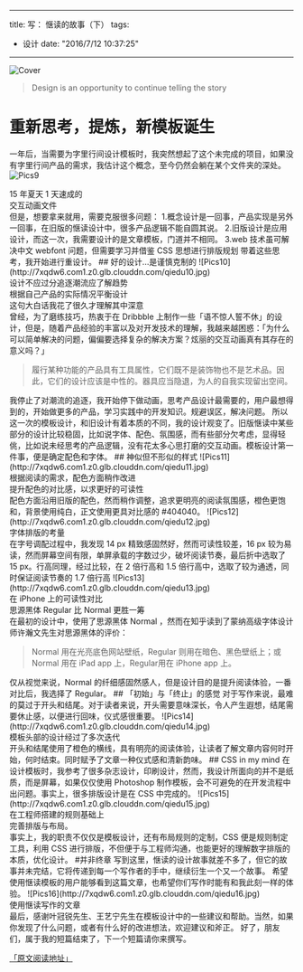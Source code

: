 
---
title: 写： 惬读的故事（下）
tags:
- 设计
date: "2016/7/12 10:37:25"
---

![Cover](http://7xqdw6.com1.z0.glb.clouddn.com/qieduCover.png)

> Design is an opportunity to continue telling the story
<!-- more -->

# 重新思考，提炼，新模板诞生
一年后，当需要为字里行间设计模板时，我突然想起了这个未完成的项目，如果没有字里行间产品的需求，我估计这个概念，至今仍然会躺在某个文件夹的深处。
![Pics9](http://7xqdw6.com1.z0.glb.clouddn.com/qiedu9.jpg)
<figcaption>15 年夏天 1 天速成的<br>交互动画文件</figcaption>
但是，想要拿来就用，需要克服很多问题：
1.概念设计是一回事，产品实现是另外一回事，在旧版的惬读设计中，很多产品逻辑不能自圆其说。
2.旧版设计是应用设计，而这一次，我需要设计的是文章模板，门道并不相同。
3.web 技术虽可解决中文 webfont 问题，但需要学习并借鉴 CSS 思想进行排版规划
带着这些思考，我开始进行重设计。
## 好的设计...是谨慎克制的
![Pics10](http://7xqdw6.com1.z0.glb.clouddn.com/qiedu10.jpg)
<figcaption>设计不应过分追逐潮流应了解趋势<br>根据自己产品的实际情况平衡设计<br>这句大白话我花了很久才理解其中深意</figcaption>
曾经，为了磨练技巧，热衷于在 Dribbble 上制作一些「语不惊人誓不休」的设计，但是，随着产品经验的丰富以及对开发技术的理解，我越来越困惑：「为什么可以简单解决的问题，偏偏要选择复杂的解决方案？炫丽的交互动画真有其存在的意义吗？」
<blockquote>履行某种功能的产品具有工具属性，它们既不是装饰物也不是艺术品。因此，它们的设计应该是中性的。器具应当隐退，为人的自我实现留出空间。</blockquote>
我停止了对潮流的追逐，我开始停下做动画，思考产品设计最需要的，用户最想得到的，开始做更多的产品，学习实践中的开发知识。规避误区，解决问题。
所以这一次的模板设计，和旧设计有着本质的不同，我的设计观变了。旧版惬读中某些部分的设计比较稳固，比如说字体、配色、氛围感，而有些部分欠考虑，显得轻佻，比如说未经思考的产品逻辑，没有花太多心思打磨的交互动画。模板设计第一件事，便是确定配色和字体。
## 神似但不形似的样式
![Pics11](http://7xqdw6.com1.z0.glb.clouddn.com/qiedu11.jpg)
<figcaption>根据阅读的需求，配色方面稍作改进<br>提升配色的对比感，以求更好的可读性</figcaption>
配色方面沿用旧版的配色，然而稍作调整，追求更明亮的阅读氛围感，橙色更饱和，背景使用纯白，正文使用更具对比感的 #404040。
![Pics12](http://7xqdw6.com1.z0.glb.clouddn.com/qiedu12.jpg)
<figcaption>字体排版的考量</figcaption>
在字号调配过程中，我发现 14 px 精致感固然好，然而可读性较差，16 px 较为易读，然而屏幕空间有限，单屏承载的字数过少，破坏阅读节奏，最后折中选取了 15 px。行高同理，经过比较，在 2 倍行高和 1.5 倍行高中，选取了较为通透，同时保证阅读节奏的 1.7 倍行高
![Pics13](http://7xqdw6.com1.z0.glb.clouddn.com/qiedu13.jpg)
<figcaption>在 iPhone 上的可读性对比<br>思源黑体 Regular 比 Normal 更胜一筹</figcaption>
在最初的设计中，使用了思源黑体 Normal ，然而在知乎读到了蒙纳高级字体设计师许瀚文先生对思源黑体的评价：
<blockquote>Normal 用在光亮底色网站壁纸，Regular 则用在暗色、黑色壁纸上；或Normal 用在 iPad app 上，Regular用在 iPhone app 上。</blockquote>
仅从视觉来说，Normal 的纤细感固然感人，但是设计目的是提升阅读体验，一番对比后，我选择了 Regular。
## 「初始」与「终止」的感觉
对于写作来说，最难的莫过于开头和结尾。对于读者来说，开头需要意味深长，令人产生遐想，结尾需要休止感，以便进行回味，仪式感很重要。
![Pics14](http://7xqdw6.com1.z0.glb.clouddn.com/qiedu14.jpg)
<figcaption>模板头部的设计经过了多次迭代</figcaption>
开头和结尾使用了橙色的横线，具有明亮的阅读体验，让读者了解文章内容何时开始，何时结束。同时赋予了文章一种仪式感和清新韵味。
## CSS in my mind
在设计模板时，我参考了很多杂志设计，印刷设计，然而，我设计所面向的并不是纸质，而是屏幕，如果仅仅使用 Photoshop 制作模板，会不可避免的在开发流程中出问题。事实上，很多排版设计是在 CSS 中完成的。
![Pics15](http://7xqdw6.com1.z0.glb.clouddn.com/qiedu15.jpg)
<figcaption>在工程师搭建的规则基础上<br>完善排版与布局。</figcaption>
事实上，我的职责不仅仅是模板设计，还有布局规则的定制，CSS 便是规则制定工具，利用 CSS 进行排版，不但便于与工程师沟通，也能更好的理解数字排版的本质，优化设计。
#并非终章
写到这里，惬读的设计故事就差不多了，但它的故事并未完结，它将传递到每一个写作者的手中，继续衍生一个又一个故事。
希望使用惬读模板的用户能够看到这篇文章，也希望你们写作时能有和我此刻一样的体验。
![Pics16](http://7xqdw6.com1.z0.glb.clouddn.com/qiedu16.jpg)
<figcaption>使用惬读写作的文章</figcaption>
最后，感谢叶冠锐先生、王艺宁先生在模板设计中的一些建议和帮助。当然，如果你发现了什么问题，或者有什么好的改进想法，欢迎建议和斧正。
好了，朋友们，属于我的短篇结束了，下一个短篇请你来撰写。

[「原文阅读地址」](https://zi.com/w/a?id=57723a5f0cf29338e7e9a539)